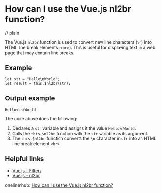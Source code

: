 # How can I use the Vue.js nl2br function?
// plain

The Vue.js `nl2br` function is used to convert new line characters (`\n`) into HTML line break elements (`<br>`). This is useful for displaying text in a web page that may contain line breaks.

## Example

```
let str = "Hello\nWorld";
let result = this.$nl2br(str);
```
## Output example

```
Hello<br>World
```

The code above does the following:

1. Declares a `str` variable and assigns it the value `Hello\nWorld`.
2. Calls the `this.$nl2br` function with the `str` variable as its argument.
3. The `this.$nl2br` function converts the `\n` character in `str` into an HTML line break element `<br>`.

## Helpful links

- [Vue.js - Filters](https://vuejs.org/v2/api/#Filters)
- [Vue.js - nl2br](https://vuejs.org/v2/api/#nl2br)

onelinerhub: [How can I use the Vue.js nl2br function?](https://onelinerhub.com/vue.js/how-can-i-use-the-vue-js-nl-br-function)